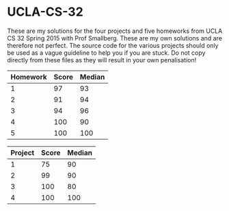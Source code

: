 # UCLA-CS-32
These are my solutions for the four projects and five homeworks from UCLA CS 32 Spring 2015 with Prof Smallberg. These are my own solutions and are therefore not perfect. The source code for the various projects should only be used as a vague guideline to help you if you are stuck. Do not copy directly from these files as they will result in your own penalisation! 

Homework | Score | Median
---- | ---- | ----
1 | 97 | 93
2 | 91 | 94
3 | 94 | 96
4 | 100 | 90
5 | 100 | 100

Project | Score | Median
---- | ---- | ----
1 | 75 | 90
2 | 99 | 90
3 | 100 | 80
4 | 100 | 100
